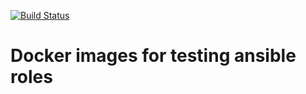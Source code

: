 [![Build Status](https://travis-ci.org/enricorufnak/ansible-docker-images.svg?branch=master)](https://travis-ci.org/enricorufnak/ansible-docker-images)

Docker images for testing ansible roles
=======================================
